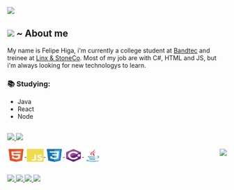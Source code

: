 <p> 
  <img src="https://media.discordapp.net/attachments/487332107044257815/875104765934198784/903041.jpg?width=1440&height=412">
</p>

<h2>
  <img height="100em" src="https://media.discordapp.net/attachments/875107364389400656/875112278347894895/toppng.com-studio-ghibli-icons1-0008-layer16-so-you-wanna-watch-studio-ghibli-icon-356x568.png?width=358&height=571"/>
  ~ About me
</h2> 

<p>
   My name is Felipe Higa, i'm currently a college student at <a href="http://www.digitalschool.com.br/faculdade/">Bandtec</a> and treinee at <a href="https://www.linx.com.br/">Linx & StoneCo</a>. Most of my job are with C#, HTML and JS, but i'm always looking for new technologys to learn.
</p>

### 📚 Studying:
* Java
* React
* Node

##

<div>
  <a href="https://github.com/felipeThiga">
  <img height="150em" src="https://github-readme-stats.vercel.app/api?username=felipeThiga&show_icons=true&theme=dracula&title_color=0AFEFF&include_all_commits=true&count_private=true"/>
    
  <img height="150em" src="https://github-readme-stats.vercel.app/api/top-langs/?username=felipeThiga&layout=compact&langs_count=7&theme=dracula&title_color=0AFEFF"/>
</div>  
 <div style="display: inline_block"><br>
  <img align="center" alt="HTML" height="30" width="40" src="https://raw.githubusercontent.com/devicons/devicon/master/icons/html5/html5-original.svg">
  <img align="center" alt="Js" height="30" width="40" src="https://raw.githubusercontent.com/devicons/devicon/master/icons/javascript/javascript-plain.svg">
  <img align="center" alt="CSS" height="30" width="40" src="https://raw.githubusercontent.com/devicons/devicon/master/icons/css3/css3-original.svg">
  <img align="center" alt="Csharp" height="30" width="40" src="https://raw.githubusercontent.com/devicons/devicon/master/icons/csharp/csharp-original.svg">
  <img align="center" alt="Java" height="30" width="40" src="https://raw.githubusercontent.com/devicons/devicon/master/icons/java/java-original.svg">

  <img align="right" src="https://media.discordapp.net/attachments/875107364389400656/875122222325465138/79w.gif" height="140em" >
</div>
  
 ##

<div>
  <a href="mailto:felipetsibana.h@gmail.com" target="_blank">
    <img src="https://img.shields.io/badge/Gmail-D14836?style=for-the-badge&logo=gmail&logoColor=white" target="_blank">
  </a>  
  <a href="https://br.linkedin.com/in/felipe-higa-05283915b/" target="_blank">
    <img src="https://img.shields.io/badge/LinkedIn-0077B5?style=for-the-badge&logo=linkedin&logoColor=white" target="_blank">
  </a>
  <a href="https://www.instagram.com/felipe_higa_/" target="_blank">
    <img src="https://img.shields.io/badge/-Instagram-%23E4405F?style=for-the-badge&logo=instagram&logoColor=white" target="_blank">
  </a>
  <a href="https://open.spotify.com/user/felipe.higa" target="_blank">
    <img src="https://img.shields.io/badge/Spotify-1ED760?&style=for-the-badge&logo=spotify&logoColor=white" target="_blank">
  </a>
</div>

  
